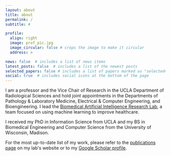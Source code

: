 ```yaml
---
layout: about
title: about
permalink: /
subtitle: #

profile:
  align: right
  image: prof_pic.jpg
  image_circular: false # crops the image to make it circular
  address: > 

news: false  # includes a list of news items
latest_posts: false  # includes a list of the newest posts
selected_papers: false # includes a list of papers marked as "selected={true}"
social: true  # includes social icons at the bottom of the page
---
```


I am a professor and the Vice Chair of Research in the UCLA Department of Radiological Sciences and hold joint appointments in the Departments of Pathology & Laboratory Medicine, Electrical & Computer Engineering, and Bioengineering. I lead the <a href="https://bair.seas.ucla.edu">Biomedical Artificial Intelligence Research Lab</a>, a team focused on using machine learning to improve healthcare. 

I received my PhD in Information Science from UCLA and my BS in Biomedical Engineering and Computer Science from the University of Wisconsin, Madison.

For the most up-to-date list of my work, please refer to the <a href="https://bair.seas.ucla.edu/publications/">publications page</a> on my lab's website or to my <a href="https://scholar.google.com/citations?user=ghhboLQAAAAJ">Google Scholar profile</a>.